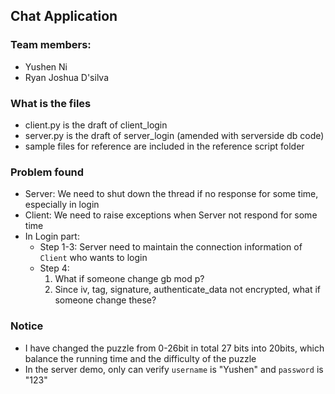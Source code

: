 ## Chat Application

### Team members:
* Yushen Ni
* Ryan Joshua D'silva

### What is the files
* client.py is the draft of client_login
* server.py is the draft of server_login (amended with serverside db code)
* sample files for reference are included in the reference script folder

### Problem found
* Server: We need to shut down the thread if no response for some time, especially in login
* Client: We need to raise exceptions when Server not respond for some time
* In Login part:
  * Step 1-3: Server need to maintain the connection information of `Client` who wants to login
  * Step 4: 
    1. What if someone change gb mod p?
    2. Since iv, tag, signature, authenticate_data not encrypted, what if someone change these?
    
 ### Notice
 * I have changed the puzzle from 0-26bit in total 27 bits into 20bits, which balance the running time and the difficulty of the puzzle
 * In the server demo, only can verify `username` is "Yushen" and `password` is "123"
